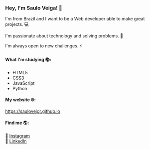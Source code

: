 ### Hey, I'm Saulo Veiga!  👋
 
I'm from Brazil and I want to be a Web developer able to make great projects. 💻

I'm passionate about technology and solving problems. 🚀

I'm always open to new challenges. ⚡️


#### What I'm studying 📚:
- HTML5 
- CSS3
- JavaScript
- Python

#### My website 🌐:

https://sauloveigr.github.io

#### Find me 🌎:
📸  [Instagram](https://instagram.com/sauloveigr)  
💼  [LinkedIn](https://www.linkedin.com/in/sauloveigr/)

